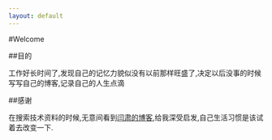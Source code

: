 ```yaml
---
layout: default
---
```

#Welcome

##目的

工作好长时间了,发现自己的记忆力貌似没有以前那样旺盛了,决定以后没事的时候写写自己的博客,记录自己的人生点滴

##感谢

在搜索技术资料的时候,无意间看到[闫肃的博客](http://yansu.org/),给我深受启发,自己生活习惯是该试着去改变一下.